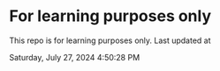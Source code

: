 # For learning purposes only
This repo is for learning purposes only.
Last updated at

Saturday, July 27, 2024 4:50:28 PM

